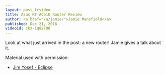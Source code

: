 ```yaml
---
layout: post_trvideo
title: Asus RT-AC51U Router Review
author: <a href="/a/jamie/">Jamie Mansfield</a>
published: Dec 21, 2016
videoid: ckX-1q82FU0
---
```

Look at what just arrived in the post: a new router! Jamie gives a talk about it.

Material used with permission:

- [Jim Yosef - Eclipse](http://nocopyrightsounds.co.uk/video/jim-yosef-eclipse-ncs-release/)
